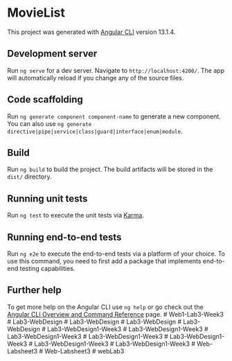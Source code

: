 # MovieList

This project was generated with [Angular CLI](https://github.com/angular/angular-cli) version 13.1.4.

## Development server

Run `ng serve` for a dev server. Navigate to `http://localhost:4200/`. The app will automatically reload if you change any of the source files.

## Code scaffolding

Run `ng generate component component-name` to generate a new component. You can also use `ng generate directive|pipe|service|class|guard|interface|enum|module`.

## Build

Run `ng build` to build the project. The build artifacts will be stored in the `dist/` directory.

## Running unit tests

Run `ng test` to execute the unit tests via [Karma](https://karma-runner.github.io).

## Running end-to-end tests

Run `ng e2e` to execute the end-to-end tests via a platform of your choice. To use this command, you need to first add a package that implements end-to-end testing capabilities.

## Further help

To get more help on the Angular CLI use `ng help` or go check out the [Angular CLI Overview and Command Reference](https://angular.io/cli) page.
#   W e b 1 - L a b 3 - W e e k 3  
 #   L a b 3 - W e b D e s i g n  
 #   L a b 3 - W e b D e s i g n  
 #   L a b 3 - W e b D e s i g n  
 #   L a b 3 - W e b D e s i g n  
 #   L a b 3 - W e b D e s i g n 1 - W e e k 3  
 #   L a b 3 - W e b D e s i g n 1 - W e e k 3  
 #   L a b 3 - W e b D e s i g n 1 - W e e k 3  
 #   L a b 3 - W e b D e s i g n 1 - W e e k 3  
 #   L a b 3 - W e b D e s i g n 1 - W e e k 3  
 #   L a b 3 - W e b D e s i g n 1 - W e e k 3  
 #   L a b 3 - W e b D e s i g n 1 - W e e k 3  
 #   W e b - L a b s h e e t 3  
 #   W e b - L a b s h e e t 3  
 #   w e b L a b 3  
 